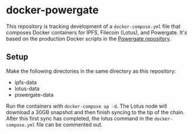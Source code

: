 # docker-powergate

This repository is tracking development of a `docker-compose.yml` file that composes Docker containers for IPFS, Filecoin (Lotus), and Powergate. It's based on the production Docker scripts in the [Powergate repository](https://github.com/textileio/powergate).

## Setup

Make the following directories in the same directory as this repository:

- ipfs-data
- lotus-data
- powergate-data

Run the containers with `docker-compose up -d`. The Lotus node will download a 30GB snapshot and then finish syncing to the tip of the chain. After this first sync has completed, the lotus command in the `docker-compose.yml` file can be commented out.

